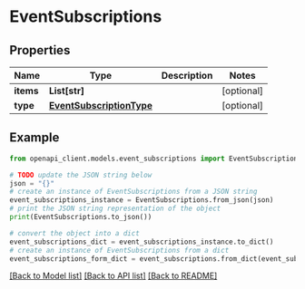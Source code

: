 # EventSubscriptions


## Properties

Name | Type | Description | Notes
------------ | ------------- | ------------- | -------------
**items** | **List[str]** |  | [optional] 
**type** | [**EventSubscriptionType**](EventSubscriptionType.md) |  | [optional] 

## Example

```python
from openapi_client.models.event_subscriptions import EventSubscriptions

# TODO update the JSON string below
json = "{}"
# create an instance of EventSubscriptions from a JSON string
event_subscriptions_instance = EventSubscriptions.from_json(json)
# print the JSON string representation of the object
print(EventSubscriptions.to_json())

# convert the object into a dict
event_subscriptions_dict = event_subscriptions_instance.to_dict()
# create an instance of EventSubscriptions from a dict
event_subscriptions_form_dict = event_subscriptions.from_dict(event_subscriptions_dict)
```
[[Back to Model list]](../README.md#documentation-for-models) [[Back to API list]](../README.md#documentation-for-api-endpoints) [[Back to README]](../README.md)


